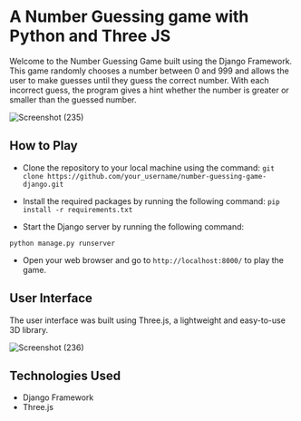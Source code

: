 A Number Guessing game with Python and Three JS
===========================================

Welcome to the Number Guessing Game built using the Django Framework. This game randomly chooses a number between 0 and 999 and allows the user to make guesses until they guess the correct number. With each incorrect guess, the program gives a hint whether the number is greater or smaller than the guessed number. 

![Screenshot (235)](https://github.com/DonGuillotine/django-3js-game/assets/89584431/e2fc829e-e20d-4d61-9b95-cc445283d261)

How to Play
-----------

-   Clone the repository to your local machine using the command: `git clone https://github.com/your_username/number-guessing-game-django.git`

-   Install the required packages by running the following command: `pip install -r requirements.txt`


-   Start the Django server by running the following command:

  `python manage.py runserver`

-   Open your web browser and go to `http://localhost:8000/` to play the game.


User Interface
--------------

The user interface was built using Three.js, a lightweight and easy-to-use 3D library.

![Screenshot (236)](https://github.com/DonGuillotine/django-3js-game/assets/89584431/515859ce-b927-49df-8d12-de26d52e28f7)


Technologies Used
-----------------

-   Django Framework
-   Three.js
